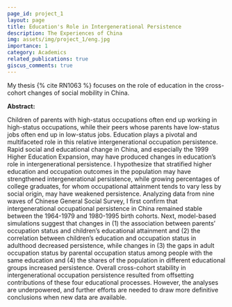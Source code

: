 ```yaml
---
page_id: project_1
layout: page
title: Education's Role in Intergenerational Persistence
description: The Experiences of China
img: assets/img/project_1/eng.jpg
importance: 1
category: Academics
related_publications: true
giscus_comments: true
---
```


My thesis {% cite RN1063 %} focuses on the role of education in the cross-cohort changes of social mobility in China. 

**Abstract:** 

Children of parents with high-status occupations often end up working in high-status occupations, while their peers whose parents have low-status jobs often end up in low-status jobs. Education plays a pivotal and multifaceted role in this relative intergenerational occupation persistence. Rapid social and educational change in China, and especially the 1999 Higher Education Expansion, may have produced changes in education’s role in intergenerational persistence. I hypothesize that stratified higher education and occupation outcomes in the population may have strengthened intergenerational persistence, while growing percentages of college graduates, for whom occupational attainment tends to vary less by social origin, may have weakened persistence. Analyzing data from nine waves of Chinese General Social Survey, I first confirm that intergenerational occupational persistence in China remained stable between the 1964-1979 and 1980-1995 birth cohorts. Next, model-based simulations suggest that changes in (1) the association between parents’ occupation status and children’s educational attainment and (2) the correlation between children’s education and occupation status in adulthood decreased persistence, while changes in (3) the gaps in adult occupation status by parental occupation status among people with the same education and (4) the shares of the population in different educational groups increased persistence. Overall cross-cohort stability in intergenerational occupation persistence resulted from offsetting contributions of these four educational processes. However, the analyses are underpowered, and further efforts are needed to draw more definitive conclusions when new data are available. 
